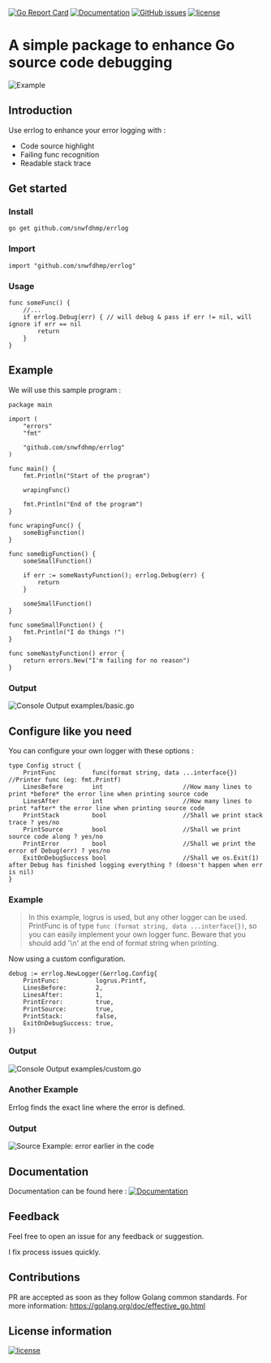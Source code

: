 [![Go Report Card](https://goreportcard.com/badge/github.com/snwfdhmp/errlog)](https://goreportcard.com/report/github.com/snwfdhmp/errlog) [![Documentation](https://godoc.org/github.com/snwfdhmp/errlog?status.svg)](http://godoc.org/github.com/snwfdhmp/errlog) [![GitHub issues](https://img.shields.io/github/issues/snwfdhmp/errlog.svg)](https://github.com/snwfdhmp/errlog/issues) [![license](https://img.shields.io/github/license/snwfdhmp/errlog.svg?maxAge=2592000)](https://github.com/snwfdhmp/errlog/LICENSE)

# A simple package to enhance Go source code debugging

![Example](https://i.imgur.com/Ulf1RGw.png)

## Introduction

Use errlog to enhance your error logging with :

- Code source highlight
- Failing func recognition
- Readable stack trace

## Get started

### Install

```
go get github.com/snwfdhmp/errlog
```

### Import

```golang
import "github.com/snwfdhmp/errlog"
```

### Usage

```golang
func someFunc() {
    //...
    if errlog.Debug(err) { // will debug & pass if err != nil, will ignore if err == nil
        return
    }
}
```

## Example

We will use this sample program :

```golang
package main

import (
	"errors"
	"fmt"

	"github.com/snwfdhmp/errlog"
)

func main() {
	fmt.Println("Start of the program")

	wrapingFunc()

	fmt.Println("End of the program")
}

func wrapingFunc() {
	someBigFunction()
}

func someBigFunction() {
	someSmallFunction()

	if err := someNastyFunction(); errlog.Debug(err) {
		return
	}

	someSmallFunction()
}

func someSmallFunction() {
	fmt.Println("I do things !")
}

func someNastyFunction() error {
	return errors.New("I'm failing for no reason")
}
```

### Output

![Console Output examples/basic.go](https://i.imgur.com/tOkDgwP.png)

## Configure like you need

You can configure your own logger with these options :

```golang
type Config struct {
	PrintFunc          func(format string, data ...interface{}) //Printer func (eg: fmt.Printf)
	LinesBefore        int  					//How many lines to print *before* the error line when printing source code
	LinesAfter         int 						//How many lines to print *after* the error line when printing source code
	PrintStack         bool 					//Shall we print stack trace ? yes/no
	PrintSource        bool 					//Shall we print source code along ? yes/no
	PrintError         bool 					//Shall we print the error of Debug(err) ? yes/no
	ExitOnDebugSuccess bool 					//Shall we os.Exit(1) after Debug has finished logging everything ? (doesn't happen when err is nil)
}
```

### Example

> In this example, logrus is used, but any other logger can be used. PrintFunc is of type `func (format string, data ...interface{})`, so you can easily implement your own logger func. Beware that you should add '\n' at the end of format string when printing.

Now using a custom configuration.

```golang
debug := errlog.NewLogger(&errlog.Config{
	PrintFunc:          logrus.Printf,
	LinesBefore:        2,
	LinesAfter:         1,
	PrintError:         true,
	PrintSource:        true,
	PrintStack:         false,
	ExitOnDebugSuccess: true,
})
```

### Output

![Console Output examples/custom.go](https://i.imgur.com/vh2iEnS.png)


### Another Example

Errlog finds the exact line where the error is defined.

### Output

![Source Example: error earlier in the code](https://i.imgur.com/wPBrYqs.png)

## Documentation

Documentation can be found here : [![Documentation](https://godoc.org/github.com/snwfdhmp/errlog?status.svg)](http://godoc.org/github.com/snwfdhmp/errlog)

## Feedback

Feel free to open an issue for any feedback or suggestion.

I fix process issues quickly.

## Contributions

PR are accepted as soon as they follow Golang common standards.
For more information: https://golang.org/doc/effective_go.html

## License information

[![license](https://img.shields.io/github/license/snwfdhmp/errlog.svg?maxAge=2592000)](https://github.com/snwfdhmp/errlog/LICENSE)